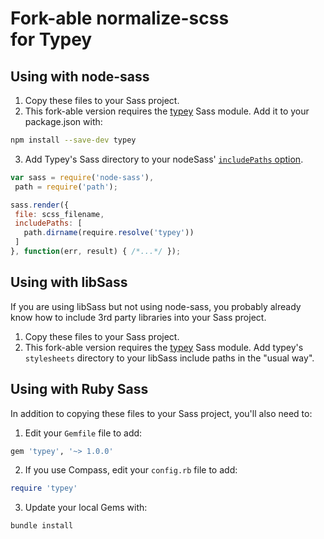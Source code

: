 # Fork-able normalize-scss<br> for Typey

## Using with node-sass

1. Copy these files to your Sass project.
2. This fork-able version requires the [typey](https://github.com/jptaranto/typey) Sass module. Add it to your package.json with:

 ```bash
npm install --save-dev typey
```

3. Add Typey's Sass directory to your nodeSass' [`includePaths` option](https://github.com/sass/node-sass#includepaths).

 ```js
var sass = require('node-sass'),
  path = require('path');

sass.render({
  file: scss_filename,
  includePaths: [
    path.dirname(require.resolve('typey'))
  ]
}, function(err, result) { /*...*/ });
```

## Using with libSass

If you are using libSass but not using node-sass, you probably already know how to include 3rd party libraries into your Sass project.

1. Copy these files to your Sass project.
2. This fork-able version requires the [typey](https://github.com/jptaranto/typey) Sass module. Add typey's `stylesheets` directory to your libSass include paths in the "usual way".

## Using with Ruby Sass

In addition to copying these files to your Sass project, you'll also need to:

1. Edit your `Gemfile` file to add:

 ```ruby
gem 'typey', '~> 1.0.0'
```

2. If you use Compass, edit your `config.rb` file to add:

 ```ruby
require 'typey'
```

3. Update your local Gems with:

 ```
bundle install
```
